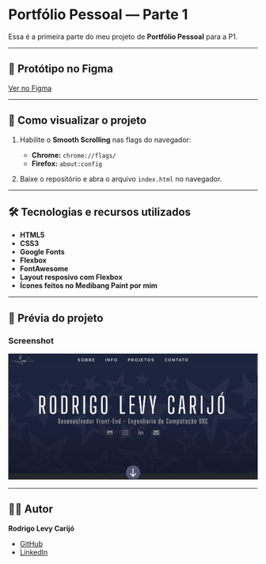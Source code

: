 # Portfólio Pessoal — Parte 1  

Essa é a primeira parte do meu projeto de **Portfólio Pessoal** para a P1.  

---

## 🔗 Protótipo no Figma  
[Ver no Figma](https://www.figma.com/design/61alQli0tyPFSE4825cFXI/Projeto-Figma-P1?m=auto&t=AZA36fSjsVCXALEA-1)  

---

## 🚀 Como visualizar o projeto  

1. Habilite o **Smooth Scrolling** nas flags do navegador:  
   - **Chrome:** `chrome://flags/`  
   - **Firefox:** `about:config`  

2. Baixe o repositório e abra o arquivo `index.html` no navegador.  

---

## 🛠️ Tecnologias e recursos utilizados  

- **HTML5**  
- **CSS3**  
- **Google Fonts**  
- **Flexbox**  
- **FontAwesome**
- **Layout resposivo com Flexbox**
- **Ícones feitos no Medibang Paint por mim**
---

## 📸 Prévia do projeto  

### Screenshot  
![Screenshot do Portfólio](./imagens/Screenshot1.png)  

---

## 👨‍💻 Autor  

**Rodrigo Levy Carijó**  

- [GitHub](https://github.com/azurekit)  
- [LinkedIn](https://www.linkedin.com/in/rodrigo-levy-2466b3267/)  
